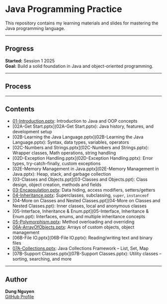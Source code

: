 # Java Programming Practice

This repository contains my learning materials and slides for mastering the Java programming language.

---

## Progress

**Started:** Session 1 2025  
**Goal:** Build a solid foundation in Java and object-oriented programming.

---
## Process


---
## Contents

- [01-Introduction.pptx](01-Introduction.pptx): Introduction to Java and OOP concepts  
- [02A-Get Start.pptx](02A-Get Start.pptx): Java history, features, and development setup  
- [02B-Learning the Java Language.pptx](02B-Learning the Java Language.pptx): Syntax, data types, variables, operators  
- [02C-Numbers and Strings.pptx](02C-Numbers and Strings.pptx): Wrapper classes, Math operations, string handling  
- [02D-Exception Handling.pptx](02D-Exception Handling.pptx): Error types, try-catch-finally, custom exceptions  
- [02E-Memory Management in Java.pptx](02E-Memory Management in Java.pptx): Heap, stack, and garbage collection  
- [03-Classes and Objects.ppt](03-Classes and Objects.ppt): Class design, object creation, methods and fields  
- [03-Encapsulation.pptx](03-Encapsulation.pptx): Data hiding, access modifiers, setters/getters  
- [04-Inheritance.pptx](04-Inheritance.pptx): Superclasses, subclassing, `super`, `instanceof`  
- [04-More on Classes and Nested Classes.ppt](04-More on Classes and Nested Classes.ppt): Inner classes, local and anonymous classes  
- [05-Interface, Inheritance & Enum.ppt](05-Interface, Inheritance & Enum.ppt): Interfaces, enums, and multiple inheritance concepts  
- [05-Polymorphism.pptx](05-Polymorphism.pptx): Method overloading and overriding  
- [06A-ArrayOfObjects.pptx](06A-ArrayOfObjects.pptx): Arrays of custom objects, object management  
- [06B-File IO.pptx](06B-File IO.pptx): Reading/writing text and binary files  
- [07A-Collections.pptx](07A-Collections.pptx): Java Collections Framework – List, Set, Map  
- [07B-Support Classes.pptx](07B-Support Classes.pptx): Utility classes – sorting, searching, and more

---

## Author

**Dung Nguyen**  
[GitHub Profile](https://github.com/your-username)
